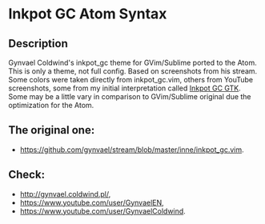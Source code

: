 # Inkpot GC Atom Syntax

## Description
Gynvael Coldwind's inkpot_gc theme for GVim/Sublime ported to the Atom.
This is only a theme, not full config. Based on screenshots from his stream.
Some colors were taken directly from inkpot_gc.vim, others from YouTube
screenshots, some from my initial interpretation called
[Inkpot GC GTK](https://github.com/mattmaniak/inkpot_gc_gtk). Some may be
a little vary in comparison to GVim/Sublime original due the optimization for
the Atom.

## The original one:
- https://github.com/gynvael/stream/blob/master/inne/inkpot_gc.vim.

## Check:
- http://gynvael.coldwind.pl/,
- https://www.youtube.com/user/GynvaelEN,
- https://www.youtube.com/user/GynvaelColdwind.
